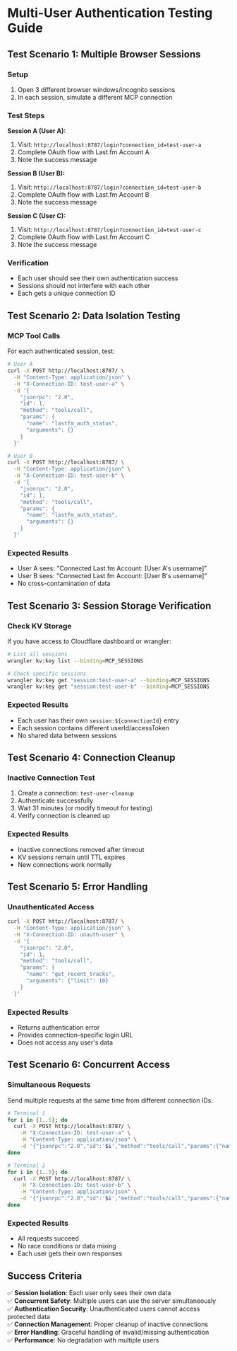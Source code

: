 # Multi-User Authentication Testing Guide

## Test Scenario 1: Multiple Browser Sessions

### Setup
1. Open 3 different browser windows/incognito sessions
2. In each session, simulate a different MCP connection

### Test Steps

**Session A (User A):**
1. Visit: `http://localhost:8787/login?connection_id=test-user-a`
2. Complete OAuth flow with Last.fm Account A
3. Note the success message

**Session B (User B):**
1. Visit: `http://localhost:8787/login?connection_id=test-user-b`  
2. Complete OAuth flow with Last.fm Account B
3. Note the success message

**Session C (User C):**
1. Visit: `http://localhost:8787/login?connection_id=test-user-c`
2. Complete OAuth flow with Last.fm Account C
3. Note the success message

### Verification
- Each user should see their own authentication success
- Sessions should not interfere with each other
- Each gets a unique connection ID

## Test Scenario 2: Data Isolation Testing

### MCP Tool Calls
For each authenticated session, test:

```bash
# User A
curl -X POST http://localhost:8787/ \
  -H "Content-Type: application/json" \
  -H "X-Connection-ID: test-user-a" \
  -d '{
    "jsonrpc": "2.0",
    "id": 1,
    "method": "tools/call",
    "params": {
      "name": "lastfm_auth_status",
      "arguments": {}
    }
  }'

# User B  
curl -X POST http://localhost:8787/ \
  -H "Content-Type: application/json" \
  -H "X-Connection-ID: test-user-b" \
  -d '{
    "jsonrpc": "2.0", 
    "id": 1,
    "method": "tools/call",
    "params": {
      "name": "lastfm_auth_status",
      "arguments": {}
    }
  }'
```

### Expected Results
- User A sees: "Connected Last.fm Account: [User A's username]"
- User B sees: "Connected Last.fm Account: [User B's username]"
- No cross-contamination of data

## Test Scenario 3: Session Storage Verification

### Check KV Storage
If you have access to Cloudflare dashboard or wrangler:

```bash
# List all sessions
wrangler kv:key list --binding=MCP_SESSIONS

# Check specific sessions
wrangler kv:key get "session:test-user-a" --binding=MCP_SESSIONS
wrangler kv:key get "session:test-user-b" --binding=MCP_SESSIONS
```

### Expected Results
- Each user has their own `session:${connectionId}` entry
- Each session contains different userId/accessToken
- No shared data between sessions

## Test Scenario 4: Connection Cleanup

### Inactive Connection Test
1. Create a connection: `test-user-cleanup`
2. Authenticate successfully  
3. Wait 31 minutes (or modify timeout for testing)
4. Verify connection is cleaned up

### Expected Results
- Inactive connections removed after timeout
- KV sessions remain until TTL expires
- New connections work normally

## Test Scenario 5: Error Handling

### Unauthenticated Access
```bash
curl -X POST http://localhost:8787/ \
  -H "Content-Type: application/json" \
  -H "X-Connection-ID: unauth-user" \
  -d '{
    "jsonrpc": "2.0",
    "id": 1, 
    "method": "tools/call",
    "params": {
      "name": "get_recent_tracks",
      "arguments": {"limit": 10}
    }
  }'
```

### Expected Results
- Returns authentication error
- Provides connection-specific login URL
- Does not access any user's data

## Test Scenario 6: Concurrent Access

### Simultaneous Requests
Send multiple requests at the same time from different connection IDs:

```bash
# Terminal 1
for i in {1..5}; do
  curl -X POST http://localhost:8787/ \
    -H "X-Connection-ID: test-user-a" \
    -H "Content-Type: application/json" \
    -d '{"jsonrpc":"2.0","id":'$i',"method":"tools/call","params":{"name":"ping","arguments":{}}}' &
done

# Terminal 2  
for i in {1..5}; do
  curl -X POST http://localhost:8787/ \
    -H "X-Connection-ID: test-user-b" \
    -H "Content-Type: application/json" \
    -d '{"jsonrpc":"2.0","id":'$i',"method":"tools/call","params":{"name":"ping","arguments":{}}}' &
done
```

### Expected Results
- All requests succeed
- No race conditions or data mixing
- Each user gets their own responses

## Success Criteria

✅ **Session Isolation**: Each user only sees their own data  
✅ **Concurrent Safety**: Multiple users can use the server simultaneously  
✅ **Authentication Security**: Unauthenticated users cannot access protected data  
✅ **Connection Management**: Proper cleanup of inactive connections  
✅ **Error Handling**: Graceful handling of invalid/missing authentication  
✅ **Performance**: No degradation with multiple users 